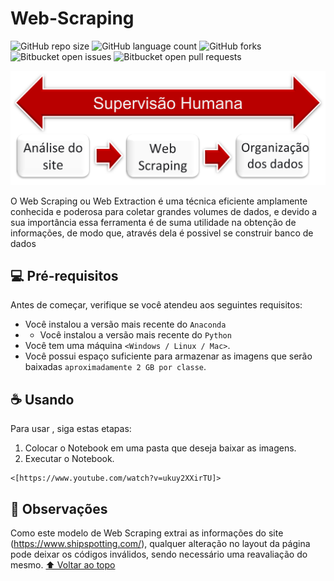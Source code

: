 # Web-Scraping

<!---Esses são exemplos. Veja https://shields.io para outras pessoas ou para personalizar este conjunto de escudos. Você pode querer incluir dependências, status do projeto e informações de licença aqui--->

![GitHub repo size](https://img.shields.io/github/repo-size/iuricode/README-template?style=for-the-badge)
![GitHub language count](https://img.shields.io/github/languages/count/iuricode/README-template?style=for-the-badge)
![GitHub forks](https://img.shields.io/github/forks/iuricode/README-template?style=for-the-badge)
![Bitbucket open issues](https://img.shields.io/bitbucket/issues/iuricode/README-template?style=for-the-badge)
![Bitbucket open pull requests](https://img.shields.io/bitbucket/pr-raw/iuricode/README-template?style=for-the-badge)

<img src="web.png" alt="web">

O Web Scraping ou Web Extraction é uma técnica eficiente amplamente conhecida e poderosa para coletar grandes volumes de dados, e devido a sua importância essa ferramenta é de suma utilidade na obtenção de informações, de modo que, através dela é possivel se construir banco de dados

## 💻 Pré-requisitos

Antes de começar, verifique se você atendeu aos seguintes requisitos:
* Você instalou a versão mais recente do `Anaconda`
* * Você instalou a versão mais recente do `Python`
* Você tem uma máquina `<Windows / Linux / Mac>`.
* Você possui espaço suficiente para armazenar as imagens que serão baixadas `aproximadamente 2 GB por classe`.


## ☕ Usando <Web Scraping>

Para usar <Web Scraping>, siga estas etapas:
1. Colocar o Notebook em uma pasta que deseja baixar as imagens.
2. Executar o Notebook.
```
<[https://www.youtube.com/watch?v=ukuy2XXirTU]>
```


## 📝 Observações

Como este modelo de Web Scraping extrai as informações do site (https://www.shipspotting.com/), qualquer alteração no layout da página pode deixar os códigos inválidos, sendo necessário uma reavaliação do mesmo.
[⬆ Voltar ao topo](#nome-do-projeto)<br>
